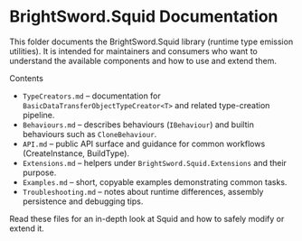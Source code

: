 # BrightSword.Squid Documentation

This folder documents the BrightSword.Squid library (runtime type emission utilities). It is intended for maintainers and consumers who want to understand the available components and how to use and extend them.

Contents
- `TypeCreators.md` – documentation for `BasicDataTransferObjectTypeCreator<T>` and related type-creation pipeline.
- `Behaviours.md` – describes behaviours (`IBehaviour`) and builtin behaviours such as `CloneBehaviour`.
- `API.md` – public API surface and guidance for common workflows (CreateInstance, BuildType).
- `Extensions.md` – helpers under `BrightSword.Squid.Extensions` and their purpose.
- `Examples.md` – short, copyable examples demonstrating common tasks.
- `Troubleshooting.md` – notes about runtime differences, assembly persistence and debugging tips.

Read these files for an in-depth look at Squid and how to safely modify or extend it.